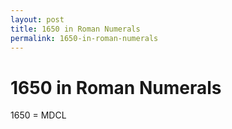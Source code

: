 ```yaml
---
layout: post
title: 1650 in Roman Numerals
permalink: 1650-in-roman-numerals
---
```


# 1650 in Roman Numerals

1650 = MDCL
